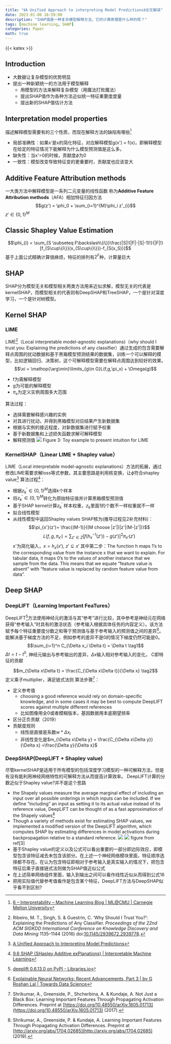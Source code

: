 ```yaml
---
title: "《A Unified Approach to interpreting Model Predictions》论文解读"
date: 2023-01-06 16:59:00
description: "SHAP值是一种复杂模型解释方法，它的计算原理是什么样的呢？"
tags: [machine learning, SHAP]
categories: Paper
math: true
---
```


{{< katex >}}

## Introduction
- 大数据让复杂模型的优势明显
- 提出一种新颖统一的方法用于模型解释
	- 用模型的方法来解释复杂模型（用魔法打败魔法）
	- 提出SHAP值作为各种方法近似统一特征重要度度量
	- 提出新的SHAP值估计方法

## Interpretation model properties
描述解释模型需要有的三个性质，而现在解释方法的缺陷有哪些[^1]
- 局部准确性：如果x‘是x的简化特征，对应解释模型g(x') = f(x)，即解释模型在给定的特征情况下能解释为什么模型预测值是这么多。
- 缺失性：当x'=0的时候，贡献度$\phi$为0
- 一致性：模型改变导致特征变的更重要时，贡献度也应该变大

## Additive Feature Attribution methods
一大类方法中解释模型是一系列二元变量的线性函数
称为**Additive Feature Attribution methods**（AFA）相加特征归因方法
$$g(z') = \phi_0 + \sum_{i=1}^{M}\phi_i z'_{i}$$
$z' \in \{0, 1\}^M$

## Classic Shapley Value Estimation
$$\phi_{i} = \sum_{S \subseteq F\backslash\{i\}}\frac{|S|!(|F|-|S|-1)!}{|F|!}[f_{S\cup\{i\}}(x_{S\cup\{i\}})-f_{S(x_S)}]$$
基于上面公式精确计算很麻烦，特征的排列有$2^F$种，计算量巨大

## SHAP
SHAP分为模型无关和模型相关两类方法用来近似求解，模型无关的代表是kernelSHAP，而模型相关的代表则有DeepSHAP和TreeSHAP，一个是针对深度学习，一个是针对树模型。

## Kernel SHAP
### LIME
LIME[^2]（Local interpretable model-agnostic explanations)（why should I trust you: Explaining the predictions of any classifier）通过生成的包含需要解释点周围的扰动数据和基于黑箱模型预测结果的数据集，训练一个可以解释的模型，比如逻辑回归、决策树，这个可解释模型需要在解释点周围达到较好的效果。
$$\xi = \mathop{\arg\min}\limits_{g\in G}L(f,g,\pi_x) + \Omega(g)$$
- f为需解释模型
- g为可能的解释模型
- $\pi_x$为定义实例周围多大范围

算法过程：
- 选择需要解释感兴趣的实例
- 对其进行扰动，并得到黑箱模型对应结果产生新数据集
- 根据与实例的接近程度，对新数据集进行赋予权重
- 基于新数据集和上述损失函数求解可解释模型
- 解释预测值
![](https://cdn.jsdelivr.net/gh/jmwyf/pichosting@master/weightshap.png)
Figure 3: Toy example to present intuition for LIME

### KernelSHAP（Linear LIME + Shapley value）
LIME（Local interpretable model-agnostic explanations）方法的拓展，通过修改LIME需要求解loss等式参数，其主要思路是利用核变换，让$\phi$符合shapley value[^3]
算法过程[^4]：
- 根据$z_k^{'} \in \{0, 1\}^M$选择k个样本
- 将$z_k^{'} \in \{0, 1\}^M$转化为原始特征值并计算黑箱模型预测值
- 基于SHAP kernel计算$z_k^{'}$ 样本权重，$z_k$里面1的个数不一样权重就不一样
- 拟合线性模型
- 从线性模型中返回Shapley values
SHAP核为(推导过程见2补充材料)：
$$\pi_{x'}(z')= \frac{(M-1)}{(M choose |z'|)|z'|(M-|z'|)}$$
$$L(f,g, \pi_{x'})=\sum_{z'\in Z}[f(h_x^{-1}(z'))-g(z')]^2\pi_{x'}(z')$$
x'为简化输入，$x=h_x(x')$, $z' \subseteq x'$
其中第二步：The function h maps 1’s to the corresponding value from the instance x that we want to explain. For tabular data, it maps 0’s to the values of another instance that we sample from the data. This means that we equate “feature value is absent” with “feature value is replaced by random feature value from data”.

## Deep SHAP
### DeepLIFT（Learning Important FeaTures）
DeepLIFT[^5]方法使用神经元的激活与其“参考”进行比较，其中参考是神经元在网络获得“参考输入”时具有的激活状态（参考输入根据具体任务的内容定义）。该方法赋予每个特征重要度分数之和等于预测值与基于参考输入的预测值之间的差异[^6]。
能解决基于梯度方法的不足，例如参考的差异不是0的情况下梯度仍然可能是0。
$$\sum_{i=1}^n C_{\Delta x_i \Delta t} = \Delta t \tag1$$
$\Delta t = t - t^0$, 神经元输出与参考输出的差异，$\Delta x$输入相对参考输入的变化， C即特征的贡献

$$m_{\Delta x\Delta t} = \frac{C_{\Delta x\Delta t}}{\Delta x} \tag2$$
定义乘子multiplier，满足链式法则
算法步骤[^7]：
- 定义参考值
	- choosing a good reference would rely on domain-specific knowledge, and in some cases it may be best to compute DeepLIFT scores against multiple different references
	- 比如图像用全0或者模糊版本，基因数据用本底期望频率
- 区分正负贡献（2019）
- 贡献度规则
	- 线性层直接是系数$w* \Delta x_i$
	- 非线性变化是$m_{\Delta x\Delta y} = \frac{C_{\Delta x\Delta y}}{\Delta x} =\frac{\Delta y}{\Delta x}$

### DeepSHAP(DeepLIFT + Shapley value)
尽管kernelSHAP是适用于所有模型的包括深度学习模型的一种可解释方法，但是有没有能利用神经网络特性的可解释方法从而提高计算效率。
DeepLIFT计算的分数近似于Shapley value?并不是这个思路
- the Shapely values measure the average marginal effect of including an input over all possible orderings in which inputs can be included. If we define “including” an input as setting it to its actual value instead of its reference value, DeepLIFT can be thought of as a fast approximation of the Shapely values[^8]
- Though a variety of methods exist for estimating SHAP values, we implemented a modified version of the DeepLIFT algorithm, which computes SHAP by estimating differences in model activations during backpropagation relative to a standard reference.
![](https://cdn.jsdelivr.net/gh/jmwyf/pichosting@master/components.png)
![](https://cdn.jsdelivr.net/gh/jmwyf/pichosting@master/shap.png)
figure from ref[3]
- 基于Shapley value的定义以及公式可以看出重要的一部分即边际效应，即模型包含该特征减去未包含该部分。在上述一个神经网络模块里面，特征顺序选择都不存在。在认为包含特征即相对于参考输入是真实输入的情况下，把包含特征后乘子直接链式法则做为SHAP值近似公式
- 在上述简单网络组件里面，输入到输出之间可以看作线性近似从而得到公式16
- 把用实际值代替参考值看作是包含某个特征，DeepLIFT方法与DeepSHAP似乎看不到区别?

[^1]: [6 – Interpretability – Machine Learning Blog | ML@CMU | Carnegie Mellon University](https://blog.ml.cmu.edu/2020/08/31/6-interpretability/)

[^2]: Ribeiro, M. T., Singh, S. & Guestrin, C. ‘Why Should I Trust You?’: Explaining the Predictions of Any Classifier. _Proceedings of the 22nd ACM SIGKDD International Conference on Knowledge Discovery and Data Mining_ 1135–1144 (2016) doi:[10.1145/2939672.2939778](https://doi.org/10.1145/2939672.2939778).

[^3]: [A Unified Approach to Interpreting Model Predictions](https://papers.nips.cc/paper/2017/hash/8a20a8621978632d76c43dfd28b67767-Abstract.html)

[^4]: [9.6 SHAP (SHapley Additive exPlanations) | Interpretable Machine Learning](https://christophm.github.io/interpretable-ml-book/shap.html)

[^5]: [deeplift 0.6.13.0 on PyPI - Libraries.io](https://libraries.io/pypi/deeplift)

[^6]: [Explainable Neural Networks: Recent Advancements, Part 3 | by G Roshan Lal | Towards Data Science](https://towardsdatascience.com/explainable-neural-networks-recent-advancements-part-3-6a838d15f2fb)

[^7]: Shrikumar, A., Greenside, P., Shcherbina, A. & Kundaje, A. Not Just a Black Box: Learning Important Features Through Propagating Activation Differences. Preprint at [https://doi.org/10.48550/arXiv.1605.01713](https://doi.org/10.48550/arXiv.1605.01713) (2017).

[^8]: Shrikumar, A., Greenside, P. & Kundaje, A. Learning Important Features Through Propagating Activation Differences. Preprint at [http://arxiv.org/abs/1704.02685](http://arxiv.org/abs/1704.02685) (2019).